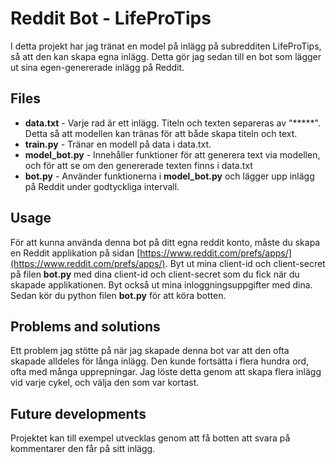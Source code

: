 # Reddit Bot - LifeProTips

I detta projekt har jag tränat en model på inlägg på subredditen LifeProTips, så att den kan skapa egna inlägg. Detta gör jag sedan till en bot som lägger ut sina egen-genererade inlägg på Reddit.

## Files
* **data.txt** - Varje rad är ett inlägg. Titeln och texten separeras av "\*\*\*\*\*". Detta så att modellen kan tränas för att både skapa titeln och text.
* **train.py** - Tränar en modell på data i data.txt.
* **model_bot.py** - Innehåller funktioner för att generera text via modellen, och för att se om den genererade texten finns i data.txt
* **bot.py** - Använder funktionerna i **model_bot.py** och lägger upp inlägg på Reddit under godtyckliga intervall.

## Usage
För att kunna använda denna bot på ditt egna reddit konto, måste du skapa en Reddit applikation på sidan [https://www.reddit.com/prefs/apps/](https://www.reddit.com/prefs/apps/). Byt ut mina client-id och client-secret på filen **bot.py** med dina client-id och client-secret som du fick när du skapade applikationen. Byt också ut mina inloggningsuppgifter med dina. Sedan kör du python filen **bot.py** för att köra botten.

## Problems and solutions
Ett problem jag stötte på när jag skapade denna bot var att den ofta skapade alldeles för långa inlägg. Den kunde fortsätta i flera hundra ord, ofta med många upprepningar. Jag löste detta genom att skapa flera inlägg vid varje cykel, och välja den som var kortast.

## Future developments
Projektet kan till exempel utvecklas genom att få botten att svara på kommentarer den får på sitt inlägg. 
